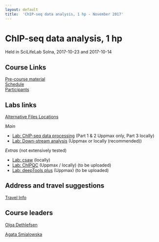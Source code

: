 ```yaml
---
layout: default
title:  'ChIP-seq data analysis, 1 hp - November 2017'
---
```


# ChIP-seq data analysis, 1 hp
Held in SciLifeLab Solna, 2017-10-23 and 2017-10-14

## Course Links
[Pre-course material](precourse)   
[Schedule](schedule)  
[Participants](participants.pdf)


## Labs links
[Alternative Files Locations](box)  

*Main*
* [Lab: ChIP-seq data processing](labs/processing) (Part 1 & 2 Uppmax only, Part 3 locally)
* [Lab: Down-stream analysis](labs/diffBinding)  (Uppmax or locally (recommended))

*Extras* (not extensively tested)
* [Lab: csaw](labs/csaw) (locally)
* [Lab: ChIPQC](labs/chipqc) (Uppmax / locally) (to be uploaded)
* [Lab: deepTools plus](labs/deepTools) (Uppmax) (to be uploaded)

## Address and travel suggestions
[Travel Info](travel)  

## Course leaders
[Olga Dethlefsen](http://nbis.se/about/staff/olga-dethlefsen/)

[Agata Smialowska](http://nbis.se/about/staff/agata-smialowska/)
